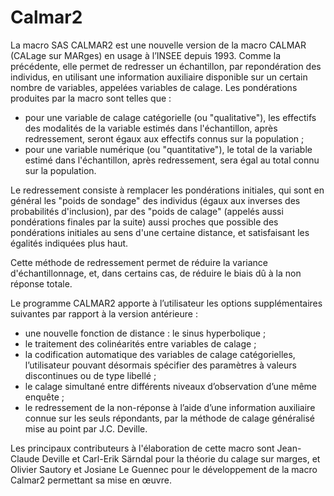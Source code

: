 # Calmar2

La macro SAS CALMAR2 est une nouvelle version de la macro CALMAR (CALage sur MARges) en usage à l’INSEE depuis 1993. Comme la précédente, elle permet de redresser un échantillon, par repondération des individus, en utilisant une information auxiliaire disponible sur un certain nombre de variables, appelées variables de calage. Les pondérations produites par la macro sont telles que :
- pour une variable de calage catégorielle (ou "qualitative"), les effectifs des modalités de la variable estimés dans l'échantillon, après redressement, seront égaux aux effectifs connus sur la population ;
- pour une variable numérique (ou "quantitative"), le total de la variable estimé dans l'échantillon, après redressement, sera égal au total connu sur la population.

Le redressement consiste à remplacer les pondérations initiales, qui sont en général les "poids de sondage" des individus (égaux aux inverses des probabilités d'inclusion), par des "poids de calage" (appelés aussi pondérations finales par la suite) aussi proches que possible des pondérations initiales au sens d'une certaine distance, et satisfaisant les égalités indiquées plus haut.

Cette méthode de redressement permet de réduire la variance d'échantillonnage, et, dans certains cas, de réduire le biais dû à la non réponse totale. 

Le programme CALMAR2 apporte à l’utilisateur les options supplémentaires suivantes par rapport à la version antérieure :
- une nouvelle fonction de distance : le sinus hyperbolique ;
- le traitement des colinéarités entre variables de calage ;
- la codification automatique des variables de calage catégorielles, l’utilisateur pouvant désormais spécifier des paramètres à valeurs discontinues ou de type libellé ;
- le calage simultané entre différents niveaux d’observation d’une même enquête ;
- le redressement de la non-réponse à l’aide d’une information auxiliaire connue sur les seuls répondants, par la méthode de calage généralisé mise au point par J.C. Deville.

Les principaux contributeurs à l'élaboration de cette macro sont Jean-Claude Deville et Carl-Erik Särndal pour la théorie du calage sur marges, et Olivier Sautory et Josiane Le Guennec pour le développement de la macro Calmar2 permettant sa mise en œuvre.
